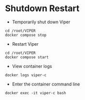 # Shutdown Restart

+ Temporarily shut down Viper

```shell
cd /root/VIPER
docker compose stop
```

+ Restart Viper

```shell
cd /root/VIPER
docker compose start
```

+ View container logs

```shell
docker logs viper-c
```

+ Enter the container command line

```shell
docker exec -it viper-c bash
```